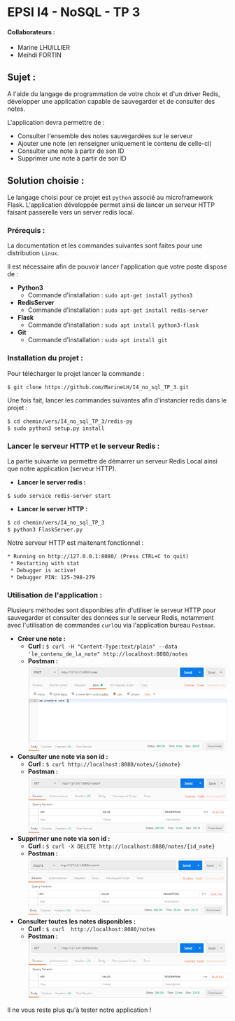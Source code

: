 # EPSI I4 - NoSQL - TP 3

#### Collaborateurs : 
- Marine LHUILLIER
- Meihdi FORTIN

## Sujet :
A l'aide du langage de programmation de votre choix et d'un driver Redis, développer une application capable de sauvegarder et de consulter des notes.

L'application devra permettre de :
- Consulter l'ensemble des notes sauvegardées sur le serveur
- Ajouter une note (en renseigner uniquement le contenu de celle-ci)
- Consulter une note à partir de son ID
- Supprimer une note à partir de son ID

## Solution choisie :
Le langage choisi pour ce projet est `python` associé au microframework Flask.
L'application développée permet ainsi de lancer un serveur HTTP faisant passerelle vers un server redis local.

### Prérequis :
La documentation et les commandes suivantes sont faites pour une distribution `Linux`.

Il est nécessaire afin de pouvoir lancer l'application que votre poste dispose de :
- **Python3**
    - Commande d'installation : `sudo apt-get install python3`
- **RedisServer**
    - Commande d'installation : `sudo apt-get install redis-server`
- **Flask**
    - Commande d'installation : `sudo apt install python3-flask`
- **Git**
    - Commande d'installation : `sudo apt install git`


### Installation du projet :

Pour télécharger le projet lancer la commande :
```
$ git clone https://github.com/MarineLH/I4_no_sql_TP_3.git
```

Une fois fait, lancer les commandes suivantes afin d'instancier redis dans le projet :
```
$ cd chemin/vers/I4_no_sql_TP_3/redis-py
$ sudo python3 setup.py install
```

### Lancer le serveur HTTP et le serveur Redis :

La partie suivante va permettre de démarrer un serveur Redis Local ainsi que notre application (serveur HTTP).

- **Lancer le server redis :**
```
$ sudo service redis-server start
```
- **Lancer le server HTTP :**
```
$ cd chemin/vers/I4_no_sql_TP_3
$ python3 FlaskServer.py
```

Notre serveur HTTP est maitenant fonctionnel :
```
* Running on http://127.0.0.1:8080/ (Press CTRL+C to quit)
 * Restarting with stat
 * Debugger is active!
 * Debugger PIN: 125-398-279
```

### Utilisation de l'application : 

Plusieurs méthodes sont disponibles afin d'utiliser le serveur HTTP pour sauvegarder et consulter des données sur le serveur Redis,
notamment avec l'utilisation de commandes `curl`ou via l'application bureau `Postman`.

- **Créer une note :**
    - **Curl :** `$ curl -H "Content-Type:text/plain" --data 'le_contenu_de_la_note" http://localhost:8080/notes`
    - **Postman :** ![alt text](https://github.com/MarineLH/I4_no_sql_TP_3/blob/master/images/creerNote.PNG)
- **Consulter une note via son id :**
    - **Curl :** `$ curl http://localhost:8080/notes/{idnote}` 
    - **Postman :** ![alt text](https://github.com/MarineLH/I4_no_sql_TP_3/blob/master/images/consulterNote.PNG)
- **Supprimer une  note via son id :**
    - **Curl :** `$ curl -X DELETE http://localhost:8080/notes/{id_note}` 
    - **Postman :** ![alt text](https://github.com/MarineLH/I4_no_sql_TP_3/blob/master/images/supprimerNote.PNG)
- **Consulter toutes les notes disponibles :**
    - **Curl :** `$ curl  http://localhost:8080/notes` 
    - **Postman :** ![alt text](https://github.com/MarineLH/I4_no_sql_TP_3/blob/master/images/consulterToutesNotes.PNG)

Il ne vous reste plus qu'à tester notre application !
